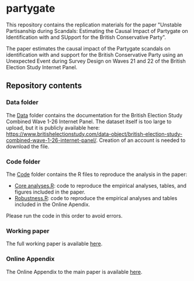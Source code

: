 # partygate
This repository contains the replication materials for the paper "Unstable Partisanship during Scandals: Estimating the Causal Impact of Partygate on Identification with and SUpport for the British Conservative Party". 

The paper estimates the causal impact of the Partygate scandals on identification with and support for the British Conservative Party using an Unexpected Event during Survey Design on Waves 21 and 22 of the British Election Study Internet Panel. 


## Repository contents

### Data folder
The [Data](./Data/) folder contains the documentation for the British Election Study Combined Wave 1-26 Internet Panel. The dataset itself is too large to upload, but it is publicly available here: https://www.britishelectionstudy.com/data-object/british-election-study-combined-wave-1-26-internet-panel/. Creation of an account is needed to download the file. 

### Code folder
The [Code](./Code/) folder contains the R files to reproduce the analysis in the paper:
- [Core analyses.R](./Code/Core%20analyses.R): code to reproduce the empirical analyses, tables, and figures included in the paper.
- [Robustness.R](./Code/Robustness.R): code to reproduce the empirical analyses and tables included in the Online Apendix.

Please run the code in this order to avoid errors.

### Working paper
The full working paper is available [here](./Partygate.pdf).

### Online Appendix
The Online Appendix to the main paper is available [here](./Partygate_Online_Appendix.pdf).
